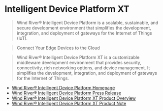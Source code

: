 # Intelligent Device Platform XT

> Wind River® Intelligent Device Platform is a scalable, sustainable, and secure development environment that simplifies the development, integration, and deployment of gateways for the Internet of Things (IoT).

> Connect Your Edge Devices to the Cloud

> Wind River® Intelligent Device Platform XT is a customizable middleware development environment that provides security, connectivity, rich networking options, and device management. It simplifies the development, integration, and deployment of gateways for the Internet of Things.

- [Wind River® Intelligent Device Platform Homepage](http://www.windriver.com/announces/intelligent-device-platform/)
- [Wind River® Intelligent Device Platform Press Release](http://www.windriver.com/news/press/pr.html?ID=12221)
- [Wind River® Intelligent Device Platform XT Product Overview](http://www.windriver.com/products/product-overviews/IDP_XT_Product_Overview.pdf)
- [Wind River® Intelligent Device Platform XT Product Note](http://www.windriver.com/products/product-notes/PN_IDPXT.pdf)

